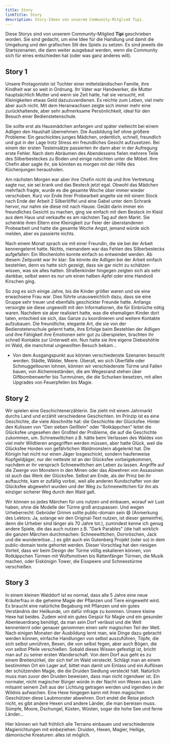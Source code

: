 ```yaml
---
title: Story
linkTitle: Story
description: Story-Ideen von unserem Community-Mitglied Tipi.
---
```


Diese Storys sind von unserem Community-Mitglied **Tipi** geschrieben worden. Sie sind gedacht, um eine Idee für die Handlung und damit die Umgebung und den grafischen Stil des Spiels zu setzen. Es sind jeweils die Startszenarien, die dann weiter ausgebaut werden, wenn die Community sich für eines entschieden hat (oder was ganz anderes will).

## Story 1 

Unsere Protagonistin ist Tochter einer mittelständischen Familie, ihre Kindheit war so weit in Ordnung. Ihr Vater war Handwerker, die Mutter hauptsächlich Mutter und wenn sie Zeit hatte, hat sie versucht, mit Kleinigkeiten etwas Geld dazuzuverdienen. Es reichte zum Leben, viel mehr aber auch nicht. Mit dem Heranwachsen zeigte sich immer mehr eine zurückhaltende, aber sehr aufmerksame Persönlichkeit, ideal für den Besuch einer Bedienstetenschule.

Sie sollte erst als Hausmädchen anfangen und später vielleicht bei einem Adligen den Haushalt übernehmen. Die Ausbildung lief ohne größere Probleme: Ein geschicktes junges Mädchen, ordentlich, schnell, freundlich und gut in der Lage trotz Stress ein freundliches Gesicht aufzusetzen. Bei einem der ersten Testeinsätze passierten ihr dann aber in der Aufregung erste Fehler. Nach dem Abräumen des Abendessens fielen mehrere Teile des Silberbesteckes zu Boden und einige rutschten unter die Möbel. Ihre Chefin aber sagte ihr, sie könnten es morgen mit der Hilfe des Küchenjungen herausholen.

Am nächsten Morgen war aber ihre Chefin nicht da und ihre Vertretung sagte nur, sie sei krank und das Besteck jetzt egal. Obwohl das Mädchen mehrfach fragte, wurde es die gesamte Woche über immer wieder verschoben. Kurz vor Ende ihrer Probearbeit angelte sie mit einem Stock nach Ende der Arbeit 2 Silberlöffel und eine Gabel unter dem Schrank hervor, nur nahm sie diese mit nach Hause. Geübt darin immer ein freundliches Gesicht zu machen, ging sie einfach mit dem Besteck im Kleid aus dem Haus und verkaufte es am nächsten Tag auf dem Markt. Sie schenkte ihren Eltern eine Kleinigkeit zur Feier der überstandenen Probearbeit und hatte die gesamte Woche Angst, jemand würde sich melden, aber es passierte nichts.

Nach einem Monat sprach sie mit einer Freundin, die sie bei der Arbeit kennengelernt hatte. Nichts, niemandem war das Fehlen des Silberbestecks aufgefallen: Ein Wochenlohn konnte einfach so entwendet werden. Ab diesem Zeitpunkt war ihr klar: Sie könnte die Adligen bei der Arbeit einfach bestehlen, denn es hatte sich gezeigt, dass sie gar nicht zu schätzen wissen, was sie alles hatten. Straßenkinder hingegen zeigten sich als sehr dankbar, selbst wenn es nur um einen halben Apfel oder eine Handvoll Kirschen ging.

So zog es sich einige Jahre, bis die Kinder größer waren und sie eine erwachsene Frau war. Dies führte unausweichlich dazu, dass sie eine Gruppe sehr treuer und ebenfalls geschickter Freunde hatte. Anfangs versorgte sie diese ungewollt mit den Informationen, die für Einbrüche nötig waren. Nachdem sie aber realisiert hatte, was die ehemaligen Kinder dort taten, entschied sie sich, das Ganze zu koordinieren und weitere Kontakte aufzubauen. Die freundliche, elegante Art, die sie von der Bedienstetenschule gelernt hatte, ihre Erfolge beim Bestehlen der Adligen und ihre Fähigkeit ihre Emotionen sehr gut zu überspielen, brachten ihr schnell Kontakte zur Unterwelt ein. Nun hatte sie ihre eigene Diebeshöhle im Wald, die manchmal ungewollten Besuch bekam... 

- Von dem Ausgangspunkt aus können verschiedenste Szenarien besucht werden. Städte, Wälder, Meere. Überall, wo sich Überfälle oder Schmuggeltouren lohnen, können wir verschiedenste Türme und Fallen bauen, von Alchemieständen, die am Wegesrand stehen über Giftbombenwerfer bis Turmruinen, die die Schurken besetzen, mit allen Upgrades von Feuerpfeilen bis Magie.

## Story 2

Wir spielen eine Geschichtenerzählerin. Sie zieht mit einem Jahrmarkt durchs Land und erzählt verschiedene Geschichten. Im Prinzip ist es eine Geschichte, die viele Abschnitte hat: die Geschichte der Glücksfee. Hinter den Kulissen von "Den sieben Geißlein" oder "Rotkäppchen" leitet die Glücksfee ungesehen den Großteil der Probleme, die auf die Geschichte zukommen, um. Schneewittchen z.B. hätte beim Verlassen des Waldes von viel mehr Wildtieren angegriffen werden müssen, aber hatte Glück, weil die Glücksfee Horden von gefährlichen Waldmonstern abgelenkt hat. Die Königin hat nicht nur einen Jäger losgeschickt, sondern haufenweise Kopfgeldjäger, nur der netteste ist an der Glücksfee vorbeigekommen, nachdem er ihr versprach Schneewittchen am Leben zu lassen. Angriffe auf die Zwerge von Monstern in den Minen oder das Abwehren von Assassinen ist auch das Werk der Glücksfee. Selbst am Ende, als der Prinz bei ihr auftauchte, kam er zufällig vorbei, weil alle anderen Kundschafter von der Glücksfee abgewehrt wurden und der Weg zu Schneewittchen für ihn als einziger sicherer Weg durch den Wald galt.

Wir können so jedes Märchen für uns nutzen und einbauen, worauf wir Lust haben, ohne die Modelle der Türme groß anzupassen. Und wegen Urheberrecht: Gebrüder Grimm sollte public-domain sein 😄 (Anmerkung des Lektors: Ja, solange wir den Original-Text nutzen, ist dieser gemeinfrei, denn die Urheber sind länger als 70 Jahre tot.),
zumindest kenne ich genug andere Spiele, die das auch nutzen z.B. "Dark Parables" (die halt wirklich die ganzen Märchen durchmachen: Schneewittchen, Dornröschen, Jack und die wundererbse...) es gibt auch ein Gutenberg Projekt (oder so) in dem public-domain texte gehortet werden. Dieser Vorschlag hat den riesigen Vorteil, dass wir beim Design der Türme völlig eskalieren können, von Rotkäppchen Türmen mit Wolfsmotiven bis Rattenfänger Türmen, die Musik machen, oder Eiskönigin Tower, die Eisspeere und Schneestürme verschießen.

## Story 3

In einem kleinen Walddorf ist es normal, dass alle 5 Jahre eine neue Kräuterfrau in die geheime Magie der Pflanzen und Tiere eingeweiht wird. Es braucht eine natürliche Begabung mit Pflanzen und ein gutes Verständnis der Heilkunde, um dafür infrage zu kommen. Unsere kleine Hexe hat beides. Zudem wird ein gutes Gespür für Magie und ein gesunder Abenteuerdrang benötigt, da man sein Dorf verlässt und die Welt kennenlernt oder genauer genommen einen sehr magischen Teil der Welt. Nach einigen Monaten der Ausbildung lernt man, wie Dinge dazu gebracht werden können, einfache Handlungen von selbst auszuführen, Töpfe, die sich selbst umrühren, Besen, die von selbst fegen, aber auch Bögen, die von selbst Pfeile verschießen. Sobald dieses Wissen gefestigt ist, bricht man auf zu seiner ersten Wanderschaft. Von dem Dorf aus geht es zu einem Breitenzirkel, der sich tief im Wald versteckt. Schlägt man an einem bestimmten Ort ein Lager auf, bittet man damit um Einlass und ein Auflösen der schützenden Magie, die die Druiden Siedlung versteckt hält. Natürlich muss man zuvor den Druiden beweisen, dass man nicht irgendwer ist. Ein normaler, nicht magischer Bürger würde in der Nacht von Wesen aus Laub mitsamt seinem Zelt aus der Lichtung getragen werden und irgendwo in der Wildnis aufwachen. Eine Hexe hingegen kann mit ihren magischen Geschützen diese Laubmonster abwehren. Dort endet die Reise jedoch nicht, es gibt andere Hexen und andere Länder, die man bereisen muss. Sümpfe, Moore, Dschungel, Küsten, Wüsten, sogar die hohe See und ferne Länder...

Hier können wir halt fröhlich alle Terrains einbauen und verschiedenste Magierichtungen mit einbeziehen: Druiden, Hexen, Magier, Heilige, dämonische Kreaturen: alles ist möglich. 
